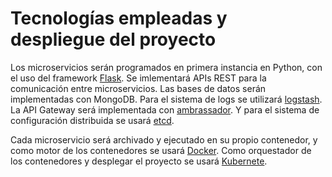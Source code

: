 # Tecnologías empleadas y despliegue del proyecto

Los microservicios serán programados en primera instancia en Python, con el uso del framework [Flask](https://www.palletsprojects.com/p/flask/). Se imlementará APIs REST para la comunicación entre microservicios. Las bases de datos serán implementadas con MongoDB. Para el sistema de logs se utilizará [logstash](https://www.elastic.co/products/logstash). La API Gateway será implementada con [ambrassador](https://www.getambassador.io). Y para el sistema de configuración distribuida se usará [etcd](https://etcd.io).

Cada microservicio será archivado y ejecutado en su propio contenedor, y como motor de los contenedores se usará [Docker](https://www.docker.com). Como orquestador de los contenedores y desplegar el proyecto se usará [Kubernete](https://kubernetes.io).
